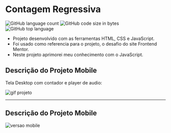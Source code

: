 # Contagem Regressiva
![GitHub language count](https://img.shields.io/github/languages/count/LucasCBraga/Contagem-Regressiva?style=for-the-badge)
![GitHub code size in bytes](https://img.shields.io/github/languages/code-size/LucasCBraga/Contagem-Regressiva?style=for-the-badge)
![GitHub top language](https://img.shields.io/github/languages/top/LucasCBraga/Contagem-Regressiva?style=for-the-badge)

- Projeto desenvolvido com as ferramentas HTML, CSS e JavaScript. 
- Foi usado como referencia para o projeto, o desafio do site Frontend Mentor.
- Neste projeto aprimorei meu conhecimento com o JavaScript.


## Descrição do Projeto Mobile
Tela Desktop com contador e player de audio:

 ![gif projeto](https://user-images.githubusercontent.com/113993228/205645629-257999ef-37a9-4b71-8c7b-e3f4e5543a70.gif)
 
 <hr>
 
 ## Descrição do Projeto Mobile

![versao mobile](https://user-images.githubusercontent.com/113993228/205646194-63228a74-96ff-4b7a-8bd2-82fa827d7f67.jpg)





